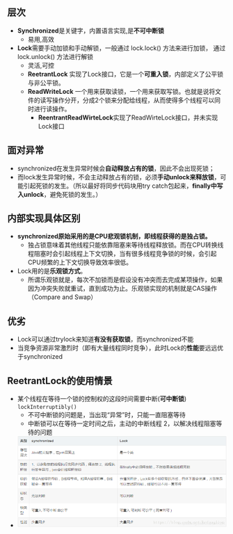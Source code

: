 ## 层次
- **Synchronized**是关键字，内置语言实现,是**不可中断锁**
	- 易用,高效
- **Lock**需要手动加锁和手动解锁，一般通过 lock.lock() 方法来进行加锁， 通过 lock.unlock() 方法进行解锁
	- 灵活,可控
	- **ReetrantLock** 实现了Lock接口，它是一个**可重入锁**，内部定义了公平锁与非公平锁。
	- **ReadWriteLock** 一个用来获取读锁，一个用来获取写锁。也就是说将文件的读写操作分开，分成2个锁来分配给线程，从而使得多个线程可以同时进行读操作。
		- **ReentrantReadWirteLock**实现了ReadWirteLock接口，并未实现Lock接口
## 面对异常
- synchronized在发生异常时候会**自动释放占有的锁**，因此不会出现死锁；
- 而lock发生异常时候，不会主动释放占有的锁，必须**手动unlock来释放锁**，可能引起死锁的发生。（所以最好将同步代码块用try catch包起来，**finally中写入unlock**，避免死锁的发生。）

## 内部实现具体区别
- **synchronized原始采用的是CPU悲观锁机制，即线程获得的是独占锁。** 
	- 独占锁意味着其他线程只能依靠阻塞来等待线程释放锁。而在CPU转换线程阻塞时会引起线程上下文切换，当有很多线程竞争锁的时候，会引起CPU频繁的上下文切换导致效率很低。
- Lock用的是**乐观锁方式**。
	- 所谓乐观锁就是，每次不加锁而是假设没有冲突而去完成某项操作，如果因为冲突失败就重试，直到成功为止。乐观锁实现的机制就是CAS操作（Compare and Swap）
## 优劣
- Lock可以通过trylock来知道**有没有获取锁**，而synchronized不能
- 当竞争资源非常激烈时（即有大量线程同时竞争），此时Lock的**性能**要远远优于synchronized

## ReetrantLock的使用情景
- 某个线程在等待一个锁的控制权的这段时间需要中断(**可中断锁**) `lockInterruptibly()`
	- 不可中断锁的问题是，当出现“异常”时，只能一直阻塞等待
	- 中断锁可以在等待一定时间之后，主动的中断线程 2，以解决线程阻塞等待的问题
- ![](attachments/Pasted%20image%2020230221120621.png)